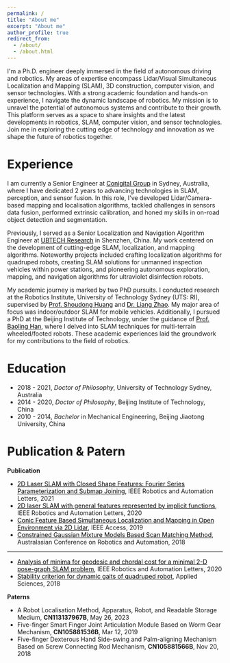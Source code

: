 ```yaml
---
permalink: /
title: "About me"
excerpt: "About me"
author_profile: true
redirect_from: 
  - /about/
  - /about.html
---
```


I'm a Ph.D. engineer deeply immersed in the field of autonomous driving and robotics. My areas of expertise encompass Lidar/Visual Simultaneous Localization and Mapping (SLAM), 3D construction, computer vision, and sensor technologies. With a strong academic foundation and hands-on experience, I navigate the dynamic landscape of robotics. My mission is to unravel the potential of autonomous systems and contribute to their growth. This platform serves as a space to share insights and the latest developments in robotics, SLAM, computer vision, and sensor technologies. Join me in exploring the cutting edge of technology and innovation as we shape the future of robotics together.

Experience
======
I am currently a Senior Engineer at [<font color="black">Conigital Group</font>](https://conigital.org/) in Sydney, Australia, where I have dedicated 2 years to advancing technologies in SLAM, perception, and sensor fusion. In this role, I've developed Lidar/Camera-based mapping and localisation algorithms, tackled challenges in sensors data fusion, performed extrinsic calibration, and honed my skills in on-road object detection and segmentation.

Previously, I served as a Senior Localization and Navigation Algorithm Engineer at [<font color="black">UBTECH Research</font>](https://research.ubtrobot.com/home) in Shenzhen, China. My work centered on the development of cutting-edge SLAM, localization, and mapping algorithms. Noteworthy projects included crafting localization algorithms for quadruped robots, creating SLAM solutions for unmanned inspection vehicles within power stations, and pioneering autonomous exploration, mapping, and navigation algorithms for ultraviolet disinfection robots.

My academic journey is marked by two PhD pursuits. I conducted research at the Robotics Institute, University of Technology Sydney (UTS: RI), supervised by [<font color="black">Prof. Shoudong Huang</font>](https://profiles.uts.edu.au/Shoudong.Huang) and [<font color="black">Dr. Liang Zhao</font>](https://profiles.uts.edu.au/Liang.Zhao). My major area of focus was indoor/outdoor SLAM for mobile vehicles. Additionally, I pursued a PhD at the Beijing Institute of Technology, under the guidance of [<font color="black">Prof. Baoling Han</font>](https://me.bit.edu.cn/szdw/jsml/jdkxjcb/jxsjjys/bssds18/b30885.htm), where I delved into SLAM techniques for multi-terrain wheeled/footed robots. These academic experiences laid the groundwork for my contributions to the field of robotics.

Education
======

* 2018 - 2021, *Doctor of Philosophy*, University of Technology Sydney, Australia
* 2014 - 2020, *Doctor of Philosophy*, Beijing Institute of Technology, China
* 2010 - 2014, *Bachelor* in Mechanical Engineering, Beijing Jiaotong University, China

Publication & Patern
======
**Publication**

* [<font color="black">2D Laser SLAM with Closed Shape Features: Fourier Series Parameterization and Submap Joining</font>](https://www.researchgate.net/profile/Jiaheng-Zhao/publication/349186569_2D_Laser_SLAM_with_Closed_Shape_Features_Fourier_Series_Parameterization_and_Submap_Joining/links/602725d2a6fdcc37a821994f/2D-Laser-SLAM-with-Closed-Shape-Features-Fourier-Series-Parameterization-and-Submap-Joining.pdf), IEEE Robotics and Automation Letters, 2021
* [<font color="black">2D laser SLAM with general features represented by implicit functions</font>](https://opus.lib.uts.edu.au/bitstream/10453/142460/3/2D%20Laser%20SLAM.pdf), IEEE Robotics and Automation Letters, 2020
* [<font color="black">Conic Feature Based Simultaneous Localization and Mapping in Open Environment via 2D Lidar</font>](https://ieeexplore.ieee.org/stamp/stamp.jsp?arnumber=8917627), IEEE Access, 2019
* [<font color="black">Constrained Gaussian Mixture Models Based Scan Matching Method</font>](https://opus.lib.uts.edu.au/bitstream/10453/130102/1/pap130s1-file1.pdf), Australasian Conference on Robotics and Automation, 2018

---
* [<font color="black">Analysis of minima for geodesic and chordal cost for a minimal 2-D pose-graph SLAM problem</font>](https://ieeexplore.ieee.org/abstract/document/8928971), IEEE Robotics and Automation Letters, 2020
* [<font color="black">Stability criterion for dynamic gaits of quadruped robot</font>](https://www.mdpi.com/2076-3417/8/12/2381), Applied Sciences, 2018

**Paterns**
* A Robot Localisation Method, Apparatus, Robot, and Readable Storage Medium, **CN113137967B**, May 26, 2023
* Five-finger Smart Finger Joint Articulation Module Based on Worm Gear Mechanism, **CN105881536B**, Mar 12, 2019
* Five-finger Dexterous Hand Side-swing and Palm-aligning Mechanism Based on Screw Connecting Rod Mechanism, **CN105881566B**, Nov 20, 2018
<!-- Create content & metadata
------
For site content, there is one markdown file for each type of content, which are stored in directories like _publications, _talks, _posts, _teaching, or _pages. For example, each talk is a markdown file in the [_talks directory](https://github.com/academicpages/academicpages.github.io/tree/master/_talks). At the top of each markdown file is structured data in YAML about the talk, which the theme will parse to do lots of cool stuff. The same structured data about a talk is used to generate the list of talks on the [Talks page](https://academicpages.github.io/talks), each [individual page](https://academicpages.github.io/talks/2012-03-01-talk-1) for specific talks, the talks section for the [CV page](https://academicpages.github.io/cv), and the [map of places you've given a talk](https://academicpages.github.io/talkmap.html) (if you run this [python file](https://github.com/academicpages/academicpages.github.io/blob/master/talkmap.py) or [Jupyter notebook](https://github.com/academicpages/academicpages.github.io/blob/master/talkmap.ipynb), which creates the HTML for the map based on the contents of the _talks directory). -->

<!-- **Markdown generator**

I have also created [a set of Jupyter notebooks](https://github.com/academicpages/academicpages.github.io/tree/master/markdown_generator
) that converts a CSV containing structured data about talks or presentations into individual markdown files that will be properly formatted for the academicpages template. The sample CSVs in that directory are the ones I used to create my own personal website at stuartgeiger.com. My usual workflow is that I keep a spreadsheet of my publications and talks, then run the code in these notebooks to generate the markdown files, then commit and push them to the GitHub repository. -->

<!-- How to edit your site's GitHub repository
------
Many people use a git client to create files on their local computer and then push them to GitHub's servers. If you are not familiar with git, you can directly edit these configuration and markdown files directly in the github.com interface. Navigate to a file (like [this one](https://github.com/academicpages/academicpages.github.io/blob/master/_talks/2012-03-01-talk-1.md) and click the pencil icon in the top right of the content preview (to the right of the "Raw | Blame | History" buttons). You can delete a file by clicking the trashcan icon to the right of the pencil icon. You can also create new files or upload files by navigating to a directory and clicking the "Create new file" or "Upload files" buttons. 

Example: editing a markdown file for a talk
![Editing a markdown file for a talk](/images/editing-talk.png) -->

<!-- For more info
------
More info about configuring academicpages can be found in [the guide](https://academicpages.github.io/markdown/). The [guides for the Minimal Mistakes theme](https://mmistakes.github.io/minimal-mistakes/docs/configuration/) (which this theme was forked from) might also be helpful. -->
